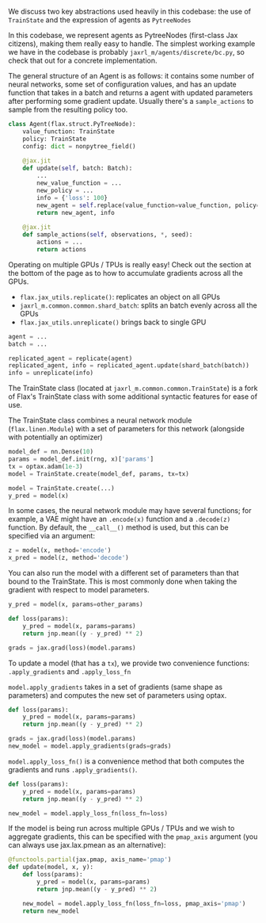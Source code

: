 
We discuss two key abstractions used heavily in this codebase: the use of `TrainState` and the expression of agents as `PytreeNodes` 

In this codebase, we represent agents as PytreeNodes  (first-class Jax citizens), making them really easy to handle. The simplest working example we have in the codebase is probably `jaxrl_m/agents/discrete/bc.py`, so check that out for a concrete implementation.

The general structure of an Agent is as follows: it contains some number of neural networks, some set of configuration values, and has an update function that takes in a batch and returns a agent with updated parameters after performing some gradient update. Usually there's a `sample_actions` to sample from the resulting policy too.

```python
class Agent(flax.struct.PyTreeNode):
    value_function: TrainState
    policy: TrainState
    config: dict = nonpytree_field() 
    
    @jax.jit
    def update(self, batch: Batch):
        ...
        new_value_function = ...
        new_policy = ...
        info = {'loss': 100}
        new_agent = self.replace(value_function=value_function, policy=new_policy)
        return new_agent, info
    
    @jax.jit
    def sample_actions(self, observations, *, seed):
        actions = ...
        return actions
```

Operating on multiple GPUs / TPUs is really easy! Check out the section at the bottom of the page as to how to accumulate gradients across all the GPUs. 

- `flax.jax_utils.replicate()`: replicates an object on all GPUs
- `jaxrl_m.common.common.shard_batch`: splits an batch evenly across all the GPUs
- `flax.jax_utils.unreplicate()` brings back to single GPU

```python
agent = ...
batch = ...

replicated_agent = replicate(agent)
replicated_agent, info = replicated_agent.update(shard_batch(batch))
info = unreplicate(info) 

```

The TrainState class (located at `jaxrl_m.common.common.TrainState`) is a fork of Flax's TrainState class with some additional syntactic features for ease of use. 

The TrainState class combines a neural network module (`flax.linen.Module`) with a set of parameters for this network (alongside with potentially an optimizer)

```python
model_def = nn.Dense(10) 
params = model_def.init(rng, x)['params'] 
tx = optax.adam(1e-3)
model = TrainState.create(model_def, params, tx=tx)
```

```python
model = TrainState.create(...)
y_pred = model(x)
```

In some cases, the neural network module may have several functions; for example, a VAE might have an `.encode(x)` function and a `.decode(z)` function. By default, the `__call__()` method is used, but this can be specified via an argument:

```python
z = model(x, method='encode')
x_pred = model(z, method='decode')
```

You can also run the model with a different set of parameters than that bound to the TrainState. This is most commonly done when taking the gradient with respect to model parameters. 

```python
y_pred = model(x, params=other_params)
```

```python
def loss(params):
    y_pred = model(x, params=params)
    return jnp.mean((y - y_pred) ** 2)

grads = jax.grad(loss)(model.params)
```

To update a model (that has a `tx`), we provide two convenience functions: `.apply_gradients` and `.apply_loss_fn`

`model.apply_gradients` takes in a set of gradients (same shape as parameters) and computes the new set of parameters using optax.

```python
def loss(params):
    y_pred = model(x, params=params)
    return jnp.mean((y - y_pred) ** 2)

grads = jax.grad(loss)(model.params)
new_model = model.apply_gradients(grads=grads)
```

`model.apply_loss_fn()` is a convenience method that both computes the gradients and runs `.apply_gradients()`.

```python
def loss(params):
    y_pred = model(x, params=params)
    return jnp.mean((y - y_pred) ** 2)

new_model = model.apply_loss_fn(loss_fn=loss)
```

If the model is being run across multiple GPUs / TPUs and we wish to aggregate gradients, this can be specified with the `pmap_axis` argument (you can always use jax.lax.pmean as an alternative):

```python
@functools.partial(jax.pmap, axis_name='pmap')
def update(model, x, y):
    def loss(params):
        y_pred = model(x, params=params)
        return jnp.mean((y - y_pred) ** 2)

    new_model = model.apply_loss_fn(loss_fn=loss, pmap_axis='pmap')
    return new_model
```


